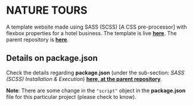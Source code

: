 # NATURE TOURS

A template website made using SASS (SCSS) [A CSS pre-processor] with flexbox properties for a hotel business. The template is live **[here](https://trillo-ram.netlify.app/)**. The parent repository is **[here](https://github.com/Ch-sriram/css-sass)**.

## Details on package.json

Check the details regarding **package.json** (under the sub-section: *SASS (SCSS) Installation & Execution*) **[here, at the parent repository](https://github.com/Ch-sriram/css-sass#sass-scss-installation--execution)**.

**Note**: There are some change in the `"script"` object in the **package.json** file for this particular project (please check to know).